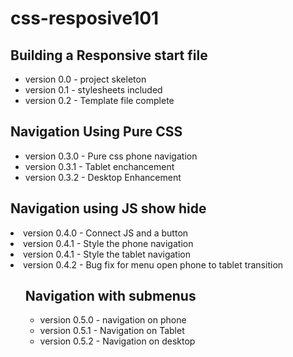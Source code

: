 # css-resposive101

<h2>Building a Responsive start file</h2>
<ul>
    <li>version 0.0 - project skeleton </li>
    <li>version 0.1 - stylesheets included </li>
    <li>version 0.2 - Template file complete</li>
</ul>
<h2>Navigation Using Pure CSS </h2>
<ul>
    <li>version 0.3.0 - Pure css phone navigation </li>
    <li>version 0.3.1 - Tablet enchancement </li>
    <li>version 0.3.2 - Desktop Enhancement </li>
</ul>


<h2>Navigation using JS show hide</h2>
    <li>version 0.4.0 - Connect JS and a button </li>
    <li>version 0.4.1 - Style the phone navigation</li>
    <li>version 0.4.1 - Style the tablet navigation</li>
    <li>version 0.4.2 - Bug fix for menu open phone to tablet transition</li>
<ul>


<h2>Navigation with submenus</h2>
<ul>
<li>version 0.5.0 - navigation on phone </li>
<li> version 0.5.1 - Navigation on Tablet </li>
<li> version 0.5.2 - Navigation on desktop </li>
</ul> 
